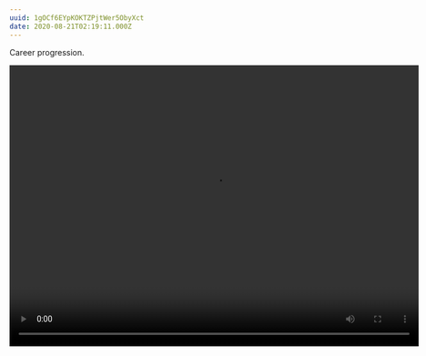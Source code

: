 ```yaml
---
uuid: 1gOCf6EYpKOKTZPjtWer5ObyXct
date: 2020-08-21T02:19:11.000Z
---
```


Career progression.

<video controls loop src="/assets/notes/career_progression.mp4" alt="Uninstalling vim and opening Outlook to a barrage of corporate emails" width="719" height="494">
